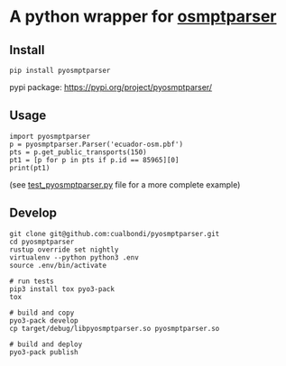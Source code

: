 # A python wrapper for [osmptparser](https://github.com/cualbondi/osmptparser)

## Install

```
pip install pyosmptparser
```

pypi package: https://pypi.org/project/pyosmptparser/

## Usage

```
import pyosmptparser
p = pyosmptparser.Parser('ecuador-osm.pbf')
pts = p.get_public_transports(150)
pt1 = [p for p in pts if p.id == 85965][0]
print(pt1)
```

(see [test_pyosmptparser.py](/test_pyosmptparser.py) file for a more complete example)

## Develop

```
git clone git@github.com:cualbondi/pyosmptparser.git
cd pyosmptparser
rustup override set nightly
virtualenv --python python3 .env
source .env/bin/activate

# run tests
pip3 install tox pyo3-pack
tox

# build and copy
pyo3-pack develop
cp target/debug/libpyosmptparser.so pyosmptparser.so

# build and deploy
pyo3-pack publish
```
